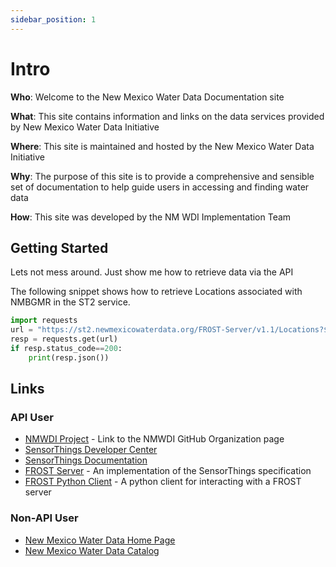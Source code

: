 ```yaml
---
sidebar_position: 1
---
```


# Intro
**Who**: Welcome to the New Mexico Water Data Documentation site

**What**: This site contains information and links on the data services provided by New Mexico Water Data Initiative

**Where**: This site is maintained and hosted by the New Mexico Water Data Initiative

**Why**: The purpose of this site is to provide a comprehensive and sensible set of documentation to help guide users in
accessing and finding water data

**How**: This site was developed by the NM WDI Implementation Team



## Getting Started

Lets not mess around. Just show me how to retrieve data via the API


The following snippet shows how to retrieve Locations associated with NMBGMR in the ST2 service.
```python
import requests
url = "https://st2.newmexicowaterdata.org/FROST-Server/v1.1/Locations?$filter=properties/agency eq 'NMBGMR'"
resp = requests.get(url)
if resp.status_code==200:
    print(resp.json())
```


## Links
### API User
* <a href="https://github.com/NMWDI">NMWDI Project</a> - Link to the NMWDI GitHub Organization page
* <a href="https://developers.sensorup.com/">SensorThings Developer Center</a>
* <a href="https://developers.sensorup.com/docs/#introduction">SensorThings Documentation</a>
* <a href="https://fraunhoferiosb.github.io/FROST-Server/">FROST Server</a> - An implementation of the
   SensorThings specification
* <a href="https://github.com/FraunhoferIOSB/FROST-Python-Client">FROST Python Client</a> - A python client
   for interacting with a FROST server

### Non-API User
* <a href="https://newmexicowaterdata.org">New Mexico Water Data Home Page</a>
* <a href="https://catalog.newmexicowaterdata.org">New Mexico Water Data Catalog</a>